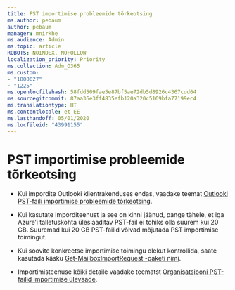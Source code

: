 ```yaml
---
title: PST importimise probleemide tõrkeotsing
ms.author: pebaum
author: pebaum
manager: mnirkhe
ms.audience: Admin
ms.topic: article
ROBOTS: NOINDEX, NOFOLLOW
localization_priority: Priority
ms.collection: Adm_O365
ms.custom:
- "1800027"
- "1225"
ms.openlocfilehash: 58fdd509fae5e87bf5ae72db5d8926c4367cdd64
ms.sourcegitcommit: 87aa36e3ff4835efb120a320c5169bfa77199ec4
ms.translationtype: HT
ms.contentlocale: et-EE
ms.lasthandoff: 05/01/2020
ms.locfileid: "43991155"
---
```

# <a name="troubleshooting-pst-import-issues"></a>PST importimise probleemide tõrkeotsing

- Kui impordite Outlooki klientrakenduses endas, vaadake teemat [Outlooki PST-faili importimise probleemide tõrkeotsing](https://support.office.com/article/Fix-problems-importing-an-Outlook-pst-file-2d2e50dc-5c36-4ab2-ab50-f1be733b3d6e).

- Kui kasutate imporditeenust ja see on kinni jäänud, pange tähele, et iga Azure’i talletuskohta üleslaaditav PST-fail ei tohiks olla suurem kui 20 GB. Suuremad kui 20 GB PST-failid võivad mõjutada PST importimise toimingut.

- Kui soovite konkreetse importimise toimingu olekut kontrollida, saate kasutada käsku [Get-MailboxImportRequest -paketi nimi](https://docs.microsoft.com/powershell/module/exchange/mailboxes/get-mailboximportrequest).

- Importimisteenuse kõiki detaile vaadake teematst [Organisatsiooni PST-failid importimise ülevaade](https://docs.microsoft.com/microsoft-365/compliance/importing-pst-files-to-office-365?view=o365-worldwide).
